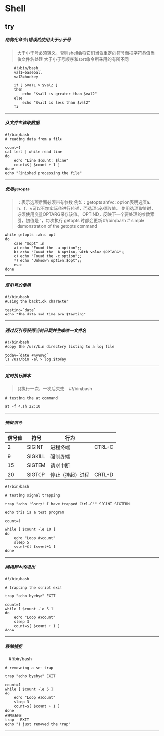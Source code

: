 # Shell
## try
##### 结构化命令\错误的使用大于小于号
> 大于小于号必须转义，否则shell会将它们当做重定向符号而把字符串值当做文件名处理
> 大于小于号顺序和sort命令所采用的有所不同

		#!/bin/bash
		val1=baseball
		val2=hockey

		if [ $val1 > $val2 ]
		then
			echo "$val1 is greater than $val2"
		else
			echo "$val1 is less than $val2"
		fi
****
##### 从文件中读取数据
    #!/bin/bash
    # reading data from a file

    count=1
    cat test | while read line
    do
        echo "Line $count: $line"
        count=$[ $count + 1 ]
    done
    echo "Finished processing the file"
****
##### 使用getopts
> ：表示选项后面必须带有参数
> 例如：getopts ahfvc: option表明选项a、h、f、v可以不加实际值进行传递，而选项c必须取值。
> 使用选项取值时，必须使用变量OPTARG保存该值。
> OPTIND，反映下一个要处理的参数索引，初值是 1，每次执行 getopts 时都会更新
    #!/bin/bash
    # simple demonstration of the getopts command

    while getopts :ab:c opt
    do
        case "$opt" in
        a) echo "Found the -a option";;
        b) echo "Found the -b option, with value $OPTARG";;
        c) echo "Found the -c option";;
        *) echo "Unknown option:$opt";;
        esac
    done
****
##### 反引号的使用
    #!/bin/bash
    #using the backtick character

    testing=`date`
    echo "The date and time are:$testing"
    
****

##### 通过反引号获得当前日期并生成唯一文件名
    #!/bin/bash
    #copy the /usr/bin directory listing to a log file

    today=`date +%y%m%d`
    ls /usr/bin -al > log.$today
****

##### 定时执行脚本
> 只执行一次，一次后失效
    #!/bin/bash

    # testing the at command

    at -f 4.sh 22:10
****
##### 捕捉信号
|信号值|符号|行为|    |
|-----|----|----|----|
|2|SIGINT|进程终端|CTRL+C|
|9|SIGKILL|强制终端|
|15|SIGTEM|请求中断|
|20|SIGTOP|停止（挂起）进程|CRTL+D|

    #!/bin/bash

    # testing signal trapping

    trap "echo 'Sorry! I have trapped Ctrl-C'" SIGINT SIGTERM

    echo this is a test program

    count=1

    while [ $count -le 10 ]
    do
        echo "Loop #$count"
        sleep 5
        count=$[ $count+1 ]
    done
****
##### 捕捉脚本的退出
    #!/bin/bash

    # trapping the script exit

    trap "echo byebye" EXIT

    count=1
    while [ $count -le 5 ]
    do
        echo "Loop #$count"
        sleep 3
        count=$[ $count + 1 ]
    done
 *****
##### 移除捕捉
    #!/bin/bash

    # removeing a set trap

    trap "echo byebye" EXIT

    count=1
    while [ $count -le 5 ]
    do
        echo "Loop #$count"
        sleep 3
        count=$[ $count + 1 ]
    done
    #移除捕捉
    trap - EXIT
    echo "I just removed the trap"
    
****
